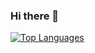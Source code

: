 ### Hi there 👋

<!--
Here are some ideas to get you started:

- 🔭 I’m currently working on ...
- 🌱 I’m currently learning ...
- 👯 I’m looking to collaborate on ...
- 🤔 I’m looking for help with ...
- 💬 Ask me about ...
- 📫 How to reach me: ...
- 😄 Pronouns: ...
- ⚡ Fun fact: ...
-->

<!-- [![Grant's github stats](https://github-readme-stats.vercel.app/api?username=grantvanhorn&show_icons=true&theme=dracula&count_private=true)](https://github.com/anuraghazra/github-readme-stats) -->

[![Top Languages](https://github-readme-stats.vercel.app/api/top-langs/?username=grantvanhorn&layout=compact&theme=dracula)](https://github.com/anuraghazra/github-readme-stats)
